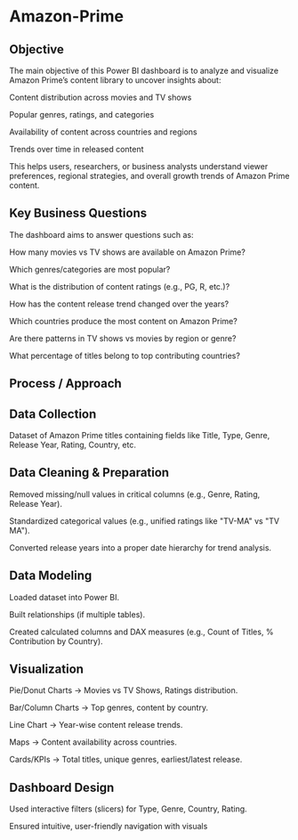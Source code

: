 # Amazon-Prime
## Objective

The main objective of this Power BI dashboard is to analyze and visualize Amazon Prime’s content library to uncover insights about:

Content distribution across movies and TV shows

Popular genres, ratings, and categories

Availability of content across countries and regions

Trends over time in released content

This helps users, researchers, or business analysts understand viewer preferences, regional strategies, and overall growth trends of Amazon Prime content.

## Key Business Questions

The dashboard aims to answer questions such as:

How many movies vs TV shows are available on Amazon Prime?

Which genres/categories are most popular?

What is the distribution of content ratings (e.g., PG, R, etc.)?

How has the content release trend changed over the years?

Which countries produce the most content on Amazon Prime?

Are there patterns in TV shows vs movies by region or genre?

What percentage of titles belong to top contributing countries?

## Process / Approach

## Data Collection

Dataset of Amazon Prime titles containing fields like Title, Type, Genre, Release Year, Rating, Country, etc.

## Data Cleaning & Preparation

Removed missing/null values in critical columns (e.g., Genre, Rating, Release Year).

Standardized categorical values (e.g., unified ratings like "TV-MA" vs "TV MA").

Converted release years into a proper date hierarchy for trend analysis.

## Data Modeling

Loaded dataset into Power BI.

Built relationships (if multiple tables).

Created calculated columns and DAX measures (e.g., Count of Titles, % Contribution by Country).

## Visualization

Pie/Donut Charts → Movies vs TV Shows, Ratings distribution.

Bar/Column Charts → Top genres, content by country.

Line Chart → Year-wise content release trends.

Maps → Content availability across countries.

Cards/KPIs → Total titles, unique genres, earliest/latest release.

## Dashboard Design

Used interactive filters (slicers) for Type, Genre, Country, Rating.

Ensured intuitive, user-friendly navigation with visuals
